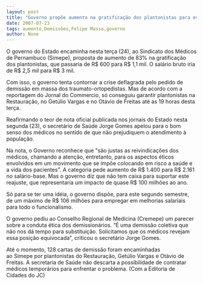 ```yaml
---
layout: post
title: "Governo propõe aumento na gratificação dos plantonistas para evitar demissões em massa"
date: 2007-07-23
tags: aumento,Demissões,Felipe Massa,governo
author: None
---
```

O governo do Estado encaminha nesta ter&ccedil;a (24), ao Sindicato dos M&eacute;dicos de Pernambuco (Simepe), proposta de aumento de 83% na gratifica&ccedil;&atilde;o dos plantonistas, que passaria de R$ 600 para R$ 1,1 mil. O sal&aacute;rio bruto iria de R$ 2,5 mil para R$ 3 mil. 

Com isso, o governo tenta contornar a crise deflagrada pelo pedido de demiss&atilde;o em massa dos traumato-ortopedistas. Mas de acordo com a reportagem do Jornal do Commercio, s&oacute; conseguiu garantir plantonistas na Restaura&ccedil;&atilde;o, no Get&uacute;lio Vargas e no Ot&aacute;vio de Freitas at&eacute; as 19 horas desta ter&ccedil;a. 

Reafirmando o teor de nota oficial publicada nos jornais do Estado nesta segunda (23), o secret&aacute;rio de Sa&uacute;de Jorge Gomes apelou para o bom senso dos m&eacute;dicos no sentido de que n&atilde;o prejudiquem o atendimento &agrave; popula&ccedil;&atilde;o. 

Na nota, o Governo reconhece que &quot;s&atilde;o justas as reivindica&ccedil;&otilde;es dos m&eacute;dicos, chamando a aten&ccedil;&atilde;o, entretanto, para os aspectos &eacute;ticos envolvidos em um movimento que se imp&otilde;e colocando em risco a sa&uacute;de e a vida dos pacientes&quot;. 
A categoria pede aumento de R$ 1.400 para R$ 2.161 no sal&aacute;rio-base. Mas o governo diz que n&atilde;o tem caixa para suportar este reajuste, que representaria um impacto de quase R$ 100 milh&otilde;es ao ano. 

S&oacute; para se ter uma id&eacute;ia, o governo disp&otilde;e, para este segundo semestre, de um m&aacute;ximo de R$ 106 milh&otilde;es para empregar em melhorias salariais para todo o funcionalismo. 

O governo pediu ao Conselho Regional de Medicina (Cremepe) um parecer sobre a conduta &eacute;tica dos demission&aacute;rios. &ldquo;&Eacute; uma demiss&atilde;o coletiva que n&atilde;o nos d&aacute; tempo para substitui&ccedil;&atilde;o. Solicitamos que os m&eacute;dicos revejam essa posi&ccedil;&atilde;o equivocada&rdquo;, criticou o secret&aacute;rio Jorge Gomes. 

At&eacute; o momento, 128 cartas de demiss&atilde;o foram encaminhadas ao&nbsp;Simepe&nbsp;por plantonistas do Restaura&ccedil;&atilde;o, Get&uacute;lio Vargas e Ot&aacute;vio de Freitas. A secretaria de Sa&uacute;de n&atilde;o descarta a possibilidade de contratar m&eacute;dicos tempor&aacute;rios para enfrentar o problema.
(Com a Editoria de Cidades do JC) 